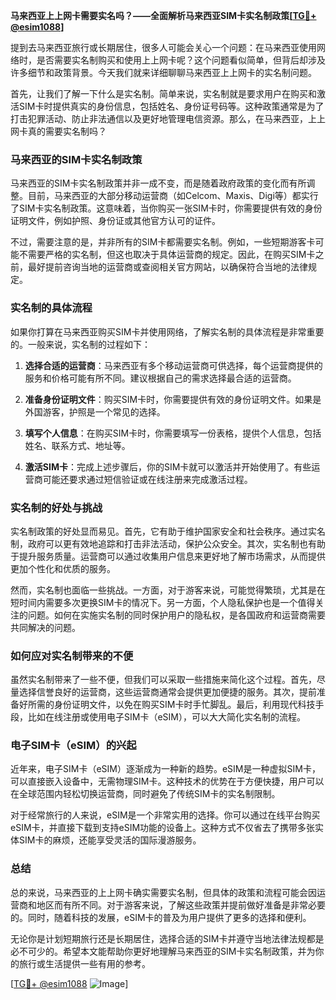 **马来西亚上上网卡需要实名吗？——全面解析马来西亚SIM卡实名制政策[[TG💪+ @esim1088](https://t.me/s/esim1088)]**

提到去马来西亚旅行或长期居住，很多人可能会关心一个问题：在马来西亚使用网络时，是否需要实名制购买和使用上上网卡呢？这个问题看似简单，但背后却涉及许多细节和政策背景。今天我们就来详细聊聊马来西亚上上网卡的实名制问题。

首先，让我们了解一下什么是实名制。简单来说，实名制就是要求用户在购买和激活SIM卡时提供真实的身份信息，包括姓名、身份证号码等。这种政策通常是为了打击犯罪活动、防止非法通信以及更好地管理电信资源。那么，在马来西亚，上上网卡真的需要实名制吗？

### 马来西亚的SIM卡实名制政策

马来西亚的SIM卡实名制政策并非一成不变，而是随着政府政策的变化而有所调整。目前，马来西亚的大部分移动运营商（如Celcom、Maxis、Digi等）都实行了SIM卡实名制政策。这意味着，当你购买一张SIM卡时，你需要提供有效的身份证明文件，例如护照、身份证或其他官方认可的证件。

不过，需要注意的是，并非所有的SIM卡都需要实名制。例如，一些短期游客卡可能不需要严格的实名制，但这也取决于具体运营商的规定。因此，在购买SIM卡之前，最好提前咨询当地的运营商或查阅相关官方网站，以确保符合当地的法律规定。

### 实名制的具体流程

如果你打算在马来西亚购买SIM卡并使用网络，了解实名制的具体流程是非常重要的。一般来说，实名制的过程如下：

1. **选择合适的运营商**：马来西亚有多个移动运营商可供选择，每个运营商提供的服务和价格可能有所不同。建议根据自己的需求选择最合适的运营商。

2. **准备身份证明文件**：购买SIM卡时，你需要提供有效的身份证明文件。如果是外国游客，护照是一个常见的选择。

3. **填写个人信息**：在购买SIM卡时，你需要填写一份表格，提供个人信息，包括姓名、联系方式、地址等。

4. **激活SIM卡**：完成上述步骤后，你的SIM卡就可以激活并开始使用了。有些运营商可能还要求通过短信验证或在线注册来完成激活过程。

### 实名制的好处与挑战

实名制政策的好处显而易见。首先，它有助于维护国家安全和社会秩序。通过实名制，政府可以更有效地追踪和打击非法活动，保护公众安全。其次，实名制也有助于提升服务质量。运营商可以通过收集用户信息来更好地了解市场需求，从而提供更加个性化和优质的服务。

然而，实名制也面临一些挑战。一方面，对于游客来说，可能觉得繁琐，尤其是在短时间内需要多次更换SIM卡的情况下。另一方面，个人隐私保护也是一个值得关注的问题。如何在实施实名制的同时保护用户的隐私权，是各国政府和运营商需要共同解决的问题。

### 如何应对实名制带来的不便

虽然实名制带来了一些不便，但我们可以采取一些措施来简化这个过程。首先，尽量选择信誉良好的运营商，这些运营商通常会提供更加便捷的服务。其次，提前准备好所需的身份证明文件，以免在购买SIM卡时手忙脚乱。最后，利用现代科技手段，比如在线注册或使用电子SIM卡（eSIM），可以大大简化实名制的流程。

### 电子SIM卡（eSIM）的兴起

近年来，电子SIM卡（eSIM）逐渐成为一种新的趋势。eSIM是一种虚拟SIM卡，可以直接嵌入设备中，无需物理SIM卡。这种技术的优势在于方便快捷，用户可以在全球范围内轻松切换运营商，同时避免了传统SIM卡的实名制限制。

对于经常旅行的人来说，eSIM是一个非常实用的选择。你可以通过在线平台购买eSIM卡，并直接下载到支持eSIM功能的设备上。这种方式不仅省去了携带多张实体SIM卡的麻烦，还能享受灵活的国际漫游服务。

### 总结

总的来说，马来西亚的上上网卡确实需要实名制，但具体的政策和流程可能会因运营商和地区而有所不同。对于游客来说，了解这些政策并提前做好准备是非常必要的。同时，随着科技的发展，eSIM卡的普及为用户提供了更多的选择和便利。

无论你是计划短期旅行还是长期居住，选择合适的SIM卡并遵守当地法律法规都是必不可少的。希望本文能帮助你更好地理解马来西亚的SIM卡实名制政策，并为你的旅行或生活提供一些有用的参考。

[[TG💪+ @esim1088](https://t.me/s/esim1088) ![Image](https://i.postimg.cc/4NQfJmqS/Snipaste-2025-05-13-00-14-12.png)]